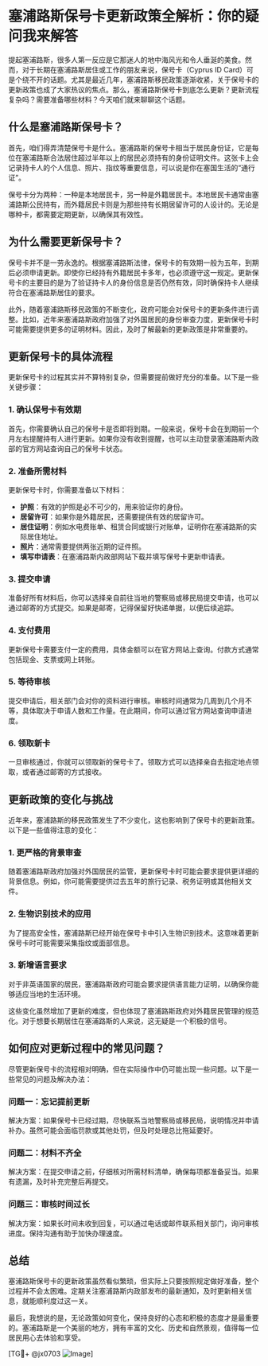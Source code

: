 # 塞浦路斯保号卡更新政策全解析：你的疑问我来解答

提起塞浦路斯，很多人第一反应是它那迷人的地中海风光和令人垂涎的美食。然而，对于长期在塞浦路斯居住或工作的朋友来说，保号卡（Cyprus ID Card）可是个绕不开的话题。尤其是最近几年，塞浦路斯移民政策逐渐收紧，关于保号卡的更新政策也成了大家热议的焦点。那么，塞浦路斯保号卡到底怎么更新？更新流程复杂吗？需要准备哪些材料？今天咱们就来聊聊这个话题。

## 什么是塞浦路斯保号卡？

首先，咱们得弄清楚保号卡是什么。塞浦路斯的保号卡相当于居民身份证，它是每位在塞浦路斯合法居住超过半年以上的居民必须持有的身份证明文件。这张卡上会记录持卡人的个人信息、照片、指纹等重要信息，可以说是你在塞国生活的“通行证”。

保号卡分为两种：一种是本地居民卡，另一种是外籍居民卡。本地居民卡通常由塞浦路斯公民持有，而外籍居民卡则是为那些持有长期居留许可的人设计的。无论是哪种卡，都需要定期更新，以确保其有效性。

## 为什么需要更新保号卡？

保号卡并不是一劳永逸的。根据塞浦路斯法律，保号卡的有效期一般为五年，到期后必须申请更新。即使你已经持有外籍居民卡多年，也必须遵守这一规定。更新保号卡的主要目的是为了验证持卡人的身份信息是否仍然有效，同时确保持卡人继续符合在塞浦路斯居住的要求。

此外，随着塞浦路斯移民政策的不断变化，政府可能会对保号卡的更新条件进行调整。比如，近年来塞浦路斯政府加强了对外国居民的身份审查力度，更新保号卡时可能需要提供更多的证明材料。因此，及时了解最新的更新政策是非常重要的。

## 更新保号卡的具体流程

更新保号卡的过程其实并不算特别复杂，但需要提前做好充分的准备。以下是一些关键步骤：

### 1. 确认保号卡有效期

首先，你需要确认自己的保号卡是否即将到期。一般来说，保号卡会在到期前一个月左右提醒持有人进行更新。如果你没有收到提醒，也可以主动登录塞浦路斯内政部的官方网站查询自己的保号卡状态。

### 2. 准备所需材料

更新保号卡时，你需要准备以下材料：

- **护照**：有效的护照是必不可少的，用来验证你的身份。
- **居留许可**：如果你是外籍居民，还需要提供有效的居留许可。
- **居住证明**：例如水电费账单、租赁合同或银行对账单，证明你在塞浦路斯的实际居住地址。
- **照片**：通常需要提供两张近期的证件照。
- **填写申请表**：在塞浦路斯内政部网站下载并填写保号卡更新申请表。

### 3. 提交申请

准备好所有材料后，你可以选择亲自前往当地的警察局或移民局提交申请，也可以通过邮寄的方式提交。如果是邮寄，记得保留好快递单据，以便后续追踪。

### 4. 支付费用

更新保号卡需要支付一定的费用，具体金额可以在官方网站上查询。付款方式通常包括现金、支票或网上转账。

### 5. 等待审核

提交申请后，相关部门会对你的资料进行审核。审核时间通常为几周到几个月不等，具体取决于申请人数和工作量。在此期间，你可以通过官方网站查询申请进度。

### 6. 领取新卡

一旦审核通过，你就可以领取新的保号卡了。领取方式可以选择亲自去指定地点领取，或者通过邮寄的方式接收。

## 更新政策的变化与挑战

近年来，塞浦路斯的移民政策发生了不少变化，这也影响到了保号卡的更新政策。以下是一些值得注意的变化：

### 1. 更严格的背景审查

随着塞浦路斯政府加强对外国居民的监管，更新保号卡时可能会要求提供更详细的背景信息。例如，你可能需要提供过去五年的旅行记录、税务证明或其他相关文件。

### 2. 生物识别技术的应用

为了提高安全性，塞浦路斯已经开始在保号卡中引入生物识别技术。这意味着更新保号卡时可能需要采集指纹或面部信息。

### 3. 新增语言要求

对于非英语国家的居民，塞浦路斯政府可能会要求提供语言能力证明，以确保你能够适应当地的生活环境。

这些变化虽然增加了更新的难度，但也体现了塞浦路斯政府对外籍居民管理的规范化。对于想要长期居住在塞浦路斯的人来说，这无疑是一个积极的信号。

## 如何应对更新过程中的常见问题？

尽管更新保号卡的流程相对明确，但在实际操作中仍可能出现一些问题。以下是一些常见的问题及解决办法：

### 问题一：忘记提前更新

解决方案：如果保号卡已经过期，尽快联系当地警察局或移民局，说明情况并申请补办。虽然可能会面临罚款或其他处罚，但及时处理总比拖延要好。

### 问题二：材料不齐全

解决方案：在提交申请之前，仔细核对所需材料清单，确保每项都准备妥当。如果有遗漏，及时补充完整后再提交。

### 问题三：审核时间过长

解决方案：如果长时间未收到回复，可以通过电话或邮件联系相关部门，询问审核进度。保持沟通有助于加快办理速度。

## 总结

塞浦路斯保号卡的更新政策虽然看似繁琐，但实际上只要按照规定做好准备，整个过程并不会太困难。定期关注塞浦路斯内政部发布的最新通知，及时更新相关信息，就能顺利度过这一关。

最后，我想说的是，无论政策如何变化，保持良好的心态和积极的态度才是最重要的。塞浦路斯是一个美丽的地方，拥有丰富的文化、历史和自然景观，值得每一位居民用心去体验和享受。

[TG💪+ @jx0703 ![Image](https://github.com/user-attachments/assets/dbca1d08-cadb-493c-b0ec-ad6f7a83f270)]